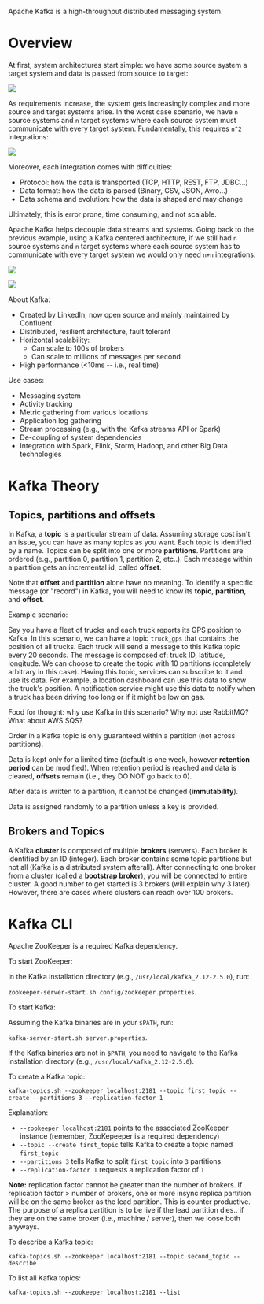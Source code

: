 Apache Kafka is a high-throughput distributed messaging system.

# Overview 

At first, system architectures start simple: we have some source system a target system and data is passed from source to target:

![](https://s3.amazonaws.com/gutucristian.github.io/Kafka/Screen+Shot+2020-06-01+at+5.54.47+PM.png)

As requirements increase, the system gets increasingly complex and more source and target systems arise. In the worst case scenario, we have `n` source systems and `n` target systems where each source system must communicate with every target system. Fundamentally, this requires `n^2` integrations:

![](https://s3.amazonaws.com/gutucristian.github.io/Kafka/Screen+Shot+2020-06-01+at+6.00.54+PM.png)

Moreover, each integration comes with difficulties:
- Protocol: how the data is transported (TCP, HTTP, REST, FTP, JDBC...)
- Data format: how the data is parsed (Binary, CSV, JSON, Avro...)
- Data schema and evolution: how the data is shaped and may change

Ultimately, this is error prone, time consuming, and not scalable.

Apache Kafka helps decouple data streams and systems. Going back to the previous example, using a Kafka centered architecture, if we still had `n` source systems and `n` target systems where each source system has to communicate with every target system we would only need `n+n` integrations:

![](https://s3.amazonaws.com/gutucristian.github.io/Kafka/Screen+Shot+2020-06-01+at+6.04.43+PM.png)

![](https://s3.amazonaws.com/gutucristian.github.io/Kafka/Screen+Shot+2020-06-01+at+6.11.47+PM.png)

About Kafka:
- Created by LinkedIn, now open source and mainly maintained by Confluent
- Distributed, resilient architecture, fault tolerant
- Horizontal scalability:
  - Can scale to 100s of brokers
  - Can scale to millions of messages per second
- High performance (<10ms -- i.e., real time)

Use cases:
- Messaging system
- Activity tracking
- Metric gathering from various locations
- Application log gathering
- Stream processing (e.g., with the Kafka streams API or Spark)
- De-coupling of system dependencies
- Integration with Spark, Flink, Storm, Hadoop, and other Big Data technologies

# Kafka Theory 

## Topics, partitions and offsets

In Kafka, a __topic__ is a particular stream of data. Assuming storage cost isn't an issue, you can have as many topics as you want. Each topic is identified by a name. Topics can be split into one or more __partitions__. Partitions are ordered (e.g., partition 0, partition 1, partition 2, etc..). Each message within a partition gets an incremental id, called __offset__.

Note that __offset__ and __partition__ alone have no meaning. To identify a specific message (or "record") in Kafka, you will need to know its __topic__, __partition__, and __offset__.

Example scenario:

Say you have a fleet of trucks and each truck reports its GPS position to Kafka. In this scenario, we can have a topic `truck_gps` that contains the position of all trucks. Each truck will send a message to this Kafka topic every 20 seconds. The message is composed of: truck ID, latitude, longitude. We can choose to create the topic with 10 partitions (completely arbitrary in this case). Having this topic, services can subscribe to it and use its data. For example, a location dashboard can use this data to show the truck's position. A notification service might use this data to notify when a truck has been driving too long or if it might be low on gas.

Food for thought: why use Kafka in this scenario? Why not use RabbitMQ? What about AWS SQS?

Order in a Kafka topic is only guaranteed within a partition (not across partitions).

Data is kept only for a limited time (default is one week, however __retention period__ can be modified). When retention period is reached and data is cleared, __offsets__ remain (i.e., they DO NOT go back to 0).

After data is written to a partition, it cannot be changed (__immutability__).

Data is assigned randomly to a partition unless a key is provided.

## Brokers and Topics

A Kafka __cluster__ is composed of multiple __brokers__ (servers). Each broker is identified by an ID (integer). Each broker contains some topic partitions but not all (Kafka is a distributed system afterall). After connecting to one broker from a cluster (called a __bootstrap broker__), you will be connected to entire cluster. A good number to get started is 3 brokers (will explain why 3 later). However, there are cases where clusters can reach over 100 brokers.

# Kafka CLI

Apache ZooKeeper is a required Kafka dependency.

To start ZooKeeper:

In the Kafka installation directory (e.g., `/usr/local/kafka_2.12-2.5.0`), run:

`zookeeper-server-start.sh config/zookeeper.properties`.

To start Kafka:

Assuming the Kafka binaries are in your `$PATH`, run:

`kafka-server-start.sh server.properties`. 

If the Kafka binaries are not in `$PATH`, you need to navigate to the Kafka installation directory (e.g., `/usr/local/kafka_2.12-2.5.0`).

To create a Kafka topic:

`kafka-topics.sh --zookeeper localhost:2181 --topic first_topic --create --partitions 3 --replication-factor 1`

Explanation:
- `--zookeeper localhost:2181` points to the associated ZooKeeper instance (remember, ZooKepeeper is a required dependency)
- `--topic --create first_topic` tells Kafka to create a topic named `first_topic`
- `--partitions 3` tells Kafka to split `first_topic` into `3` partitions
- `--replication-factor 1` requests a replication factor of `1`

**Note:** replication factor cannot be greater than the number of brokers. If replication factor > number of brokers, one or more insync replica partition will be on the same broker as the lead partition. This is counter productive. The purpose of a replica partition is to be live if the lead partition dies.. if they are on the same broker (i.e., machine / server), then we loose both anyways.

To describe a Kafka topic:

`kafka-topics.sh --zookeeper localhost:2181 --topic second_topic --describe`

To list all Kafka topics:

`kafka-topics.sh --zookeeper localhost:2181 --list`
